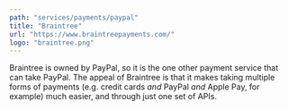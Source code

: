 ```yaml
---
path: "services/payments/paypal"
title: "Braintree"
url: "https://www.braintreepayments.com/"
logo: "braintree.png"
---
```


Braintree is owned by PayPal, so it is the one other payment service that can take PayPal. The appeal of Braintree is that it makes taking multiple forms of payments (e.g. credit cards <em>and</em> PayPal <em>and</em> Apple Pay, for example) much easier, and through just one set of APIs.

